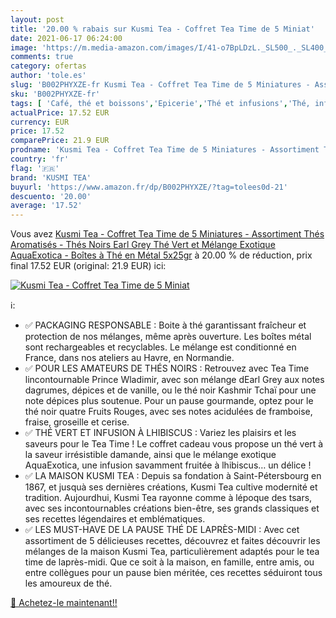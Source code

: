```yaml
---
layout: post
title: '20.00 % rabais sur Kusmi Tea - Coffret Tea Time de 5 Miniat'
date: 2021-06-17 06:24:00
image: 'https://m.media-amazon.com/images/I/41-o7BpLDzL._SL500_._SL400_.jpg'
comments: true
category: ofertas
author: 'tole.es'
slug: 'B002PHYXZE-fr Kusmi Tea - Coffret Tea Time de 5 Miniatures - Assortiment...'
sku: 'B002PHYXZE-fr'
tags: [ 'Café, thé et boissons','Epicerie','Thé et infusions','Thé, infusion et chocolat chaud','kusmi tea','Épicerie', ]
actualPrice: 17.52 EUR
currency: EUR
price: 17.52
comparePrice: 21.9 EUR
prodname: 'Kusmi Tea - Coffret Tea Time de 5 Miniatures - Assortiment Thés Aromatisés - Thés Noirs  Earl Grey  Thé Vert  et Mélange Exotique AquaExotica - Boîtes à Thé en Métal 5x25gr'
country: 'fr'
flag: '🇫🇷'
brand: 'KUSMI TEA'
buyurl: 'https://www.amazon.fr/dp/B002PHYXZE/?tag=tolees0d-21'
descuento: '20.00'
average: '17.52'
---
```


Vous avez [Kusmi Tea - Coffret Tea Time de 5 Miniatures - Assortiment Thés Aromatisés - Thés Noirs  Earl Grey  Thé Vert  et Mélange Exotique AquaExotica - Boîtes à Thé en Métal 5x25gr](https://www.amazon.fr/dp/B002PHYXZE/?tag=tolees0d-21)  à  20.00 % de réduction, prix final  17.52 EUR (original: 21.9 EUR) ici:

[![Kusmi Tea - Coffret Tea Time de 5 Miniat](https://m.media-amazon.com/images/I/41-o7BpLDzL._SL500_._SL400_.jpg)](https://www.amazon.fr/dp/B002PHYXZE/?tag=tolees0d-21)

ℹ️:

- ✅ PACKAGING RESPONSABLE : Boite à thé garantissant fraîcheur et protection de nos mélanges, même après ouverture. Les boîtes métal sont rechargeables et recyclables. Le mélange est conditionné en France, dans nos ateliers au Havre, en Normandie.
- ✅ POUR LES AMATEURS DE THÉS NOIRS : Retrouvez avec Tea Time lincontournable Prince Wladimir, avec son mélange dEarl Grey aux notes dagrumes, dépices et de vanille, ou le thé noir Kashmir Tchaï pour une note dépices plus soutenue. Pour un pause gourmande, optez pour le thé noir quatre Fruits Rouges, avec ses notes acidulées de framboise, fraise, groseille et cerise.
- ✅ THÉ VERT ET INFUSION À LHIBISCUS : Variez les plaisirs et les saveurs pour le Tea Time ! Le coffret cadeau vous propose un thé vert à la saveur irrésistible damande, ainsi que le mélange exotique AquaExotica, une infusion savamment fruitée à lhibiscus… un délice !
- ✅ LA MAISON KUSMI TEA : Depuis sa fondation à Saint-Pétersbourg en 1867, et jusquà ses dernières créations, Kusmi Tea cultive modernité et tradition. Aujourdhui, Kusmi Tea rayonne comme à lépoque des tsars, avec ses incontournables créations bien-être, ses grands classiques et ses recettes légendaires et emblématiques.
- ✅ LES MUST-HAVE DE LA PAUSE THÉ DE LAPRÈS-MIDI : Avec cet assortiment de 5 délicieuses recettes, découvrez et faites découvrir les mélanges de la maison Kusmi Tea, particulièrement adaptés pour le tea time de laprès-midi. Que ce soit à la maison, en famille, entre amis, ou entre collègues pour un pause bien méritée, ces recettes séduiront tous les amoureux de thé.

[🛒 Achetez-le maintenant!!](https://www.amazon.fr/dp/B002PHYXZE/?tag=tolees0d-21)
